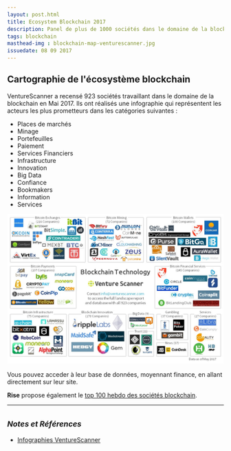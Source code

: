 ```yaml
---
layout: post.html
title: Ecosystem Blockchain 2017
description: Panel de plus de 1000 sociétés dans le domaine de la blockchain, classé par catégorie.
tags: blockchain
masthead-img : blockchain-map-venturescanner.jpg
issuedate: 08 09 2017
---
```


## Cartographie de l'écosystème blockchain

VentureScanner a recensé 923 sociétés travaillant dans le domaine de la blockchain en Mai 2017. Ils ont réalisés une infographie qui représentent les acteurs les plus prometteurs dans les catégories suivantes :

- Places de marchés
- Minage
- Portefeuilles
- Paiement
- Services Financiers
- Infrastructure
- Innovation
- Big Data
- Confiance
- Bookmakers
- Information
- Services

<a href="/assets/img/blockchain-map-venturescanner.jpg"><img class="img-post" src="/assets/img/blockchain-map-venturescanner.jpg" alt="blockchain map venturescanner"></a>

Vous pouvez acceder à leur base de données, moyennant finance, en allant directement sur leur site.

**Rise** propose également le [top 100 hebdo des sociétés blockchain](https://www.rise.global/blockchain-100).

---

## <small>_Notes et Références_</small>

- [Infographies VentureScanner](https://www.venturescanner.com/infographics)
